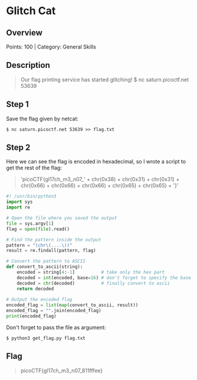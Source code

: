 # Glitch Cat

## Overview
Points: 100 | Category: General Skills

## Description
> Our flag printing service has started glitching! $ nc saturn.picoctf.net 53639

## Step 1
Save the flag given by netcat:
``` shell
$ nc saturn.picoctf.net 53639 >> flag.txt
```

## Step 2
Here we can see the flag is encoded in hexadecimal, so I wrote a script to get the rest of the flag:
> 'picoCTF{gl17ch_m3_n07_' + chr(0x38) + chr(0x31) + chr(0x31) + chr(0x66) + chr(0x66) + chr(0x66) + chr(0x65) + chr(0x65) + '}'

``` python
#! /usr/bin/python3
import sys
import re

# Open the file where you saved the output
file = sys.argv[1]
flag = open(file).read()

# Find the pattern inside the output
pattern = "(chr\(....\))"
result = re.findall(pattern, flag)

# Convert the pattern to ASCII
def convert_to_ascii(string):
    encoded = string[4:-1]          # take only the hex part
    decoded = int(encoded, base=16) # don't forget to specify the base                                                                                
    decoded = chr(decoded)          # finally convert to ascii                                                                                        
    return decoded                                                                                                                                    
                                                                                                                                                      
# Output the encoded flag                                                                                                                             
encoded_flag = list(map(convert_to_ascii, result))                                                                                                    
encoded_flag = "".join(encoded_flag)                                                                                                                  
print(encoded_flag) 
```

Don't forget to pass the file as argument:
``` shell
$ python3 get_flag.py flag.txt
```

## Flag
> picoCTF{gl17ch_m3_n07_811fffee}